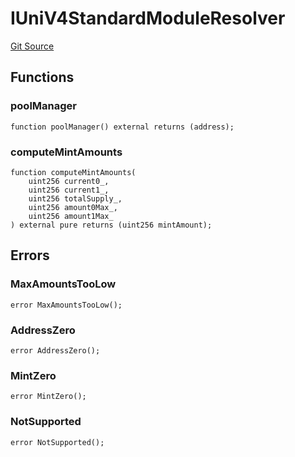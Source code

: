 # IUniV4StandardModuleResolver
[Git Source](https://github.com/ArrakisFinance/arrakis-modular/blob/4485c572ded3a830c181fa38ceaac13efe8eb7f1/src/interfaces/IUniV4StandardModuleResolver.sol)


## Functions
### poolManager


```solidity
function poolManager() external returns (address);
```

### computeMintAmounts


```solidity
function computeMintAmounts(
    uint256 current0_,
    uint256 current1_,
    uint256 totalSupply_,
    uint256 amount0Max_,
    uint256 amount1Max_
) external pure returns (uint256 mintAmount);
```

## Errors
### MaxAmountsTooLow

```solidity
error MaxAmountsTooLow();
```

### AddressZero

```solidity
error AddressZero();
```

### MintZero

```solidity
error MintZero();
```

### NotSupported

```solidity
error NotSupported();
```

